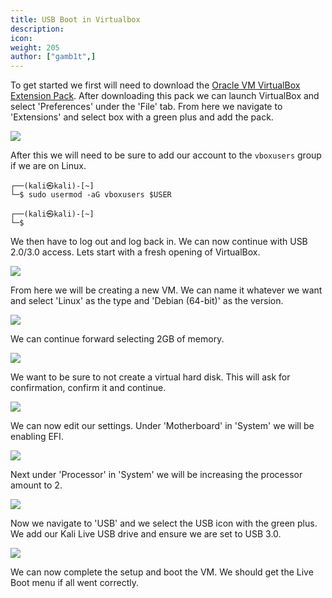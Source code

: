 ```yaml
---
title: USB Boot in Virtualbox
description:
icon:
weight: 205
author: ["gamb1t",]
---
```


To get started we first will need to download the [Oracle VM VirtualBox Extension Pack](https://www.virtualbox.org/wiki/Downloads). After downloading this pack we can launch VirtualBox and select 'Preferences' under the 'File' tab. From here we navigate to 'Extensions' and select box with a green plus and add the pack.

![](virtualbox-usb-boot-7.png)

After this we will need to be sure to add our account to the `vboxusers` group if we are on Linux.

```console
┌──(kali㉿kali)-[~]
└─$ sudo usermod -aG vboxusers $USER

┌──(kali㉿kali)-[~]
└─$
```

We then have to log out and log back in. We can now continue with USB 2.0/3.0 access. Lets start with a fresh opening of VirtualBox.

![](virtualbox-usb-boot-1.png)

From here we will be creating a new VM. We can name it whatever we want and select 'Linux' as the type and 'Debian (64-bit)' as the version.

![](virtualbox-usb-boot-2.png)

We can continue forward selecting 2GB of memory.

![](virtualbox-usb-boot-3.png)

We want to be sure to not create a virtual hard disk. This will ask for confirmation, confirm it and continue.

![](virtualbox-usb-boot-4.png)

We can now edit our settings. Under 'Motherboard' in 'System' we will be enabling EFI.

![](virtualbox-usb-boot-5.png)

Next under 'Processor' in 'System' we will be increasing the processor amount to 2.

![](virtualbox-usb-boot-6.png)

Now we navigate to 'USB' and we select the USB icon with the green plus. We add our Kali Live USB drive and ensure we are set to USB 3.0.

![](virtualbox-usb-boot-8.png)

We can now complete the setup and boot the VM. We should get the Live Boot menu if all went correctly.
